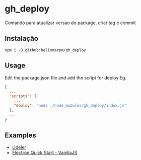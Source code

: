 # gh_deploy
Comando para atualizar versao do package, criar tag e commit

## Instalação

`npm i -D github:heliomarpm/gh_deploy`

## Usage

Edit the package.json file and add the script for deploy
Eg.
```json
{
  ...
  "scripts": {
    ...
    "deploy": "node ./node_modules/gh_deploy/index.js"
  },
  ...
}
```

## Examples

- [Udeler](https://github.com/heliomarpm/udemy-downloader-gui)
- [Electron Quick Start - VanillaJS](https://github.com/heliomarpm/electron-quick-start)
